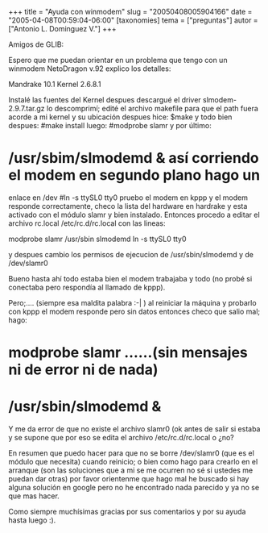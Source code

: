 +++
title = "Ayuda con winmodem"
slug = "20050408005904166"
date = "2005-04-08T00:59:04-06:00"
[taxonomies]
tema = ["preguntas"]
autor = ["Antonio L. Dominguez V."]
+++

Amigos de GLIB:

Espero que me puedan orientar en un problema que tengo con un winmodem
NetoDragon v.92 explico los detalles:

<!-- more -->
Mandrake 10.1 Kernel 2.6.8.1

Instalé las fuentes del Kernel despues descargué el driver
slmodem-2.9.7.tar.gz lo descomprimí; edité el archivo makefile para que
el path fuera acorde a mi kernel y su ubicación despues hice: $make y
todo bien despues: #make install luego: #modprobe slamr y por último:
# /usr/sbim/slmodemd & así corriendo el modem en segundo plano hago un
enlace en /dev #ln -s ttySL0 tty0 pruebo el modem en kppp y el modem
responde correctamente, checo la lista del hardware en hardrake y esta
activado con el módulo slamr y bien instalado. Entonces procedo a editar
el archivo rc.local /etc/rc.d/rc.local con las lineas:

modprobe slamr /usr/sbin slmodemd ln -s ttySL0 tty0

y despues cambio los permisos de ejecucion de /usr/sbin/slmodemd y de
/dev/slamr0

Bueno hasta ahí todo estaba bien el modem trabajaba y todo (no probé si
conectaba pero respondía al llamado de kppp).

Pero;…. (siempre esa maldita palabra :-\| ) al reiniciar la máquina y
probarlo con kppp el modem responde pero sin datos entonces checo que
salio mal; hago:

# modprobe slamr ……(sin mensajes ni de error ni de nada)
# /usr/sbin/slmodemd &

Y me da error de que no existe el archivo slamr0 (ok antes de salir si
estaba y se supone que por eso se edita el archivo /etc/rc.d/rc.local o
¿no?

En resumen que puedo hacer para que no se borre /dev/slamr0 (que es el
módulo que necesita) cuando reinicio; o bien como hago para crearlo en
el arranque (son las soluciones que a mi se me ocurren no sé si ustedes
me puedan dar otras) por favor orientenme que hago mal he buscado si hay
alguna solución en google pero no he encontrado nada parecido y ya no se
que mas hacer.

Como siempre muchísimas gracias por sus comentarios y por su ayuda hasta
luego :).
